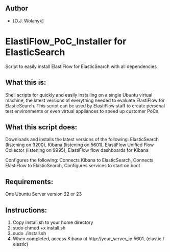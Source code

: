 ## Author
- [O.J. Wolanyk]

# ElastiFlow_PoC_Installer for ElasticSearch
Script to easily install ElastiFlow for ElasticSearch with all dependencies

What this is:
----------------
Shell scripts for quickly and easily installing on a single Ubuntu virtual machine, the latest versions of everything needed to evaluate ElastiFlow for ElasticSearch. This script can be used by ElastiFlow staff to create personal test environments or even virtual appliances to speed up customer PoCs.

What this script does:
----------------
  Downloads and installs the latest versions of the following:
    ElasticSearch (listening on 9200),
    Kibana (listening on 5601),
    ElastiFlow Unified Flow Collector (listening on 9995),
    ElastiFlow flow dashboards for Kibana
  
  Configures the following:
    Connects Kibana to ElasticSearch,
    Connects ElastiFlow to ElasticSearch,
    Configures services to start on boot

Requirements:
----------------
One Ubuntu Server version 22 or 23

Instructions:
----------------
1) Copy install.sh to your home directory
2) sudo chmod +x install.sh
3) sudo ./install.sh
4) When completed, access Kibana at http://your_server_ip:5601, (elastic / elastic)
